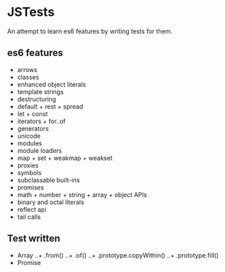 # JSTests

An attempt to learn es6 features by writing tests for them.

## es6 features

+ arrows
+ classes
+ enhanced object literals
+ template strings
+ destructuring
+ default + rest + spread
+ let + const
+ iterators + for..of
+ generators
+ unicode
+ modules
+ module loaders
+ map + set + weakmap + weakset
+ proxies
+ symbols
+ subclassable built-ins
+ promises
+ math + number + string + array + object APIs
+ binary and octal literals
+ reflect api
+ tail calls

## Test written

+ Array
..+ .from()
..+ .of()
..+ .prototype.copyWithin()
..+ .prototype.fill()
+ Promise